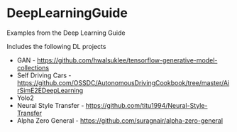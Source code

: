 # DeepLearningGuide
Examples from the Deep Learning Guide

Includes the following DL projects

* GAN - https://github.com/hwalsuklee/tensorflow-generative-model-collections
* Self Driving Cars - https://github.com/OSSDC/AutonomousDrivingCookbook/tree/master/AirSimE2EDeepLearning
* Yolo2
* Neural Style Transfer - https://github.com/titu1994/Neural-Style-Transfer
* Alpha Zero General - https://github.com/suragnair/alpha-zero-general

